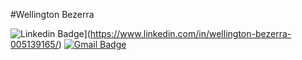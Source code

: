 #Wellington Bezerra

![Linkedin Badge](https://img.shields.io/badge/-Wellington%20Bezerra-6633cc?style=flat-square&logo=Linkedin&logoColor=white&link=https://www.linkedin.com/in/wellington-bezerra-005139165/)](https://www.linkedin.com/in/wellington-bezerra-005139165/) 
[![Gmail Badge](https://img.shields.io/badge/-wellingtonsouza2504@gmail.com-6633cc?style=flat-square&logo=Gmail&logoColor=white&link=mailto:wellingtonsouza2504@gmail.com)](mailto:wellingtonsouza2504@gmail.com)






 


